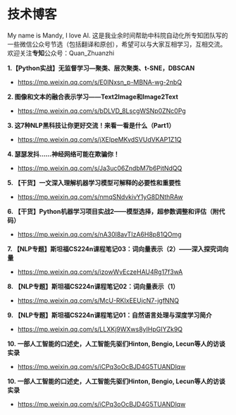 # 技术博客

My name is Mandy, I love AI. 这是我业余时间帮助中科院自动化所专知团队写的一些微信公众号节选（包括翻译和原创），希望可以与大家互相学习，互相交流。欢迎关注**专知**公众号：Quan_Zhuanzhi

**1.【Python实战】无监督学习—聚类、层次聚类、t-SNE，DBSCAN**
- https://mp.weixin.qq.com/s/E0INxsn_p-MBNA-wg-2nbQ

**2. 图像和文本的融合表示学习——Text2Image和Image2Text**
- https://mp.weixin.qq.com/s/bDLVD_8LscgWSNp0ZNc0Pg

**3. 这7种NLP黑科技让你更好交流！来看一看是什么（Part1）**
- https://mp.weixin.qq.com/s/jXEIpeMKvdSVUdVKAP1Z1Q

**4. 瑟瑟发抖……神经网络可能在欺骗你！**
- https://mp.weixin.qq.com/s/Ja3uc06ZndbM7b6PitNdQQ

**5. 【干货】一文深入理解机器学习模型可解释的必要性和重要性**
- https://mp.weixin.qq.com/s/nmqSNdvkivY1yG8DNthRAw

**6. 【干货】Python机器学习项目实战2——模型选择，超参数调整和评估（附代码）**
- https://mp.weixin.qq.com/s/nA30l8avTIzA6H8p81QOmg

**7. 【NLP专题】斯坦福CS224n课程笔记03：词向量表示（2）——深入探究词向量**
- https://mp.weixin.qq.com/s/izowWvEczeHAU4Rg17f3wA

**8. 【NLP专题】斯坦福CS224n课程笔记02：词向量表示（1）**
- https://mp.weixin.qq.com/s/McU-RKIxEEUjcN7-jgfNNQ

**9. 【NLP专题】斯坦福CS224n课程笔记01：自然语言处理与深度学习简介**
- https://mp.weixin.qq.com/s/LLXKj9WXws8yIHpGIYZk9Q

**10. 一部人工智能的口述史，人工智能先驱们Hinton, Bengio, Lecun等人的访谈实录**
- https://mp.weixin.qq.com/s/iCPq3oOcBJD4G5TUANDlqw

**10. 一部人工智能的口述史，人工智能先驱们Hinton, Bengio, Lecun等人的访谈实录**
- https://mp.weixin.qq.com/s/iCPq3oOcBJD4G5TUANDlqw

